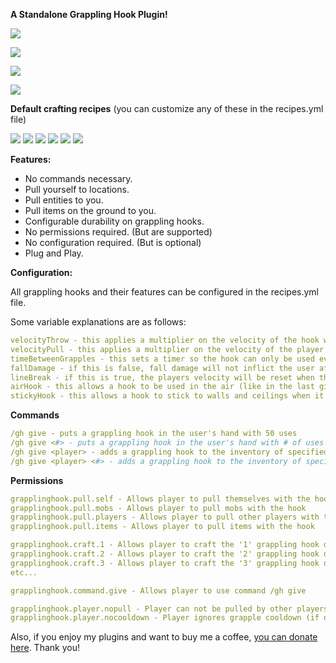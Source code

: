 **A Standalone Grappling Hook Plugin!**

![](https://media2.giphy.com/media/31n147ZrLHOdeKW3Gk/giphy.gif?cid=790b761129f43319551ffaed9a5e97bfb1af65ce2d7defe2&rid=giphy.gif&ct=g)

![](https://media1.giphy.com/media/hYy8SLxGCs4y8KhdIq/giphy.gif?cid=790b76119902063a37a4901a29dbf9ab0c5db89b0f002983&rid=giphy.gif&ct=g)

![](https://media1.giphy.com/media/rZjGCONqMobo4jhbmr/giphy.gif?cid=790b761104c38b6b3c5dd398cec5d075590bffe1ffe6c336&rid=giphy.gif&ct=g)

![](https://media4.giphy.com/media/ltDO03o1wak7NbQqjM/giphy.gif?cid=790b7611f461771b74cc299d84ac7e010eb7450495608c17&rid=giphy.gif&ct=g)

**Default crafting recipes**
(you can customize any of these in the recipes.yml file)

![](https://i.imgur.com/o4PkGkq.png)
![](https://i.imgur.com/9hrNktW.png)
![](https://i.imgur.com/8jGocOG.png)
![](https://i.imgur.com/SYY4gbH.png)
![](https://i.imgur.com/YtyyU58.png)
![](https://i.imgur.com/3GCpsq5.png)

**Features:**
 - No commands necessary.
 - Pull yourself to locations.
 - Pull entities to you.
 - Pull items on the ground to you.
 - Configurable durability on grappling hooks.
 - No permissions required. (But are supported)
 - No configuration required. (But is optional)
 - Plug and Play.

**Configuration:**

All grappling hooks and their features can be configured in the recipes.yml file.

Some variable explanations are as follows:
```yaml
velocityThrow - this applies a multiplier on the velocity of the hook when it is cast out (thrown) by the player
velocityPull - this applies a multiplier on the velocity of the player when a hook is pulled in (used) by the player
timeBetweenGrapples - this sets a timer so the hook can only be used every 'x' seconds
fallDamage - if this is false, fall damage will not inflict the user after use
lineBreak - if this is true, the players velocity will be reset when the fishing line snaps
airHook - this allows a hook to be used in the air (like in the last gif)
stickyHook - this allows a hook to stick to walls and ceilings when it hits them
```

**Commands**
```yaml
/gh give - puts a grappling hook in the user's hand with 50 uses
/gh give <#> - puts a grappling hook in the user's hand with # of uses
/gh give <player> - adds a grappling hook to the inventory of specified player with 50 uses
/gh give <player> <#> - adds a grappling hook to the inventory of specified player with # of uses
```
**Permissions**
```yaml
grapplinghook.pull.self - Allows player to pull themselves with the hook
grapplinghook.pull.mobs - Allows player to pull mobs with the hook
grapplinghook.pull.players - Allows player to pull other players with the hook
grapplinghook.pull.items - Allows player to pull items with the hook

grapplinghook.craft.1 - Allows player to craft the '1' grappling hook defined in recipes.yml
grapplinghook.craft.2 - Allows player to craft the '2' grappling hook defined in recipes.yml
grapplinghook.craft.3 - Allows player to craft the '3' grappling hook defined in recipes.yml
etc...

grapplinghook.command.give - Allows player to use command /gh give

grapplinghook.player.nopull - Player can not be pulled by other players
grapplinghook.player.nocooldown - Player ignores grapple cooldown (if one is set)
```

Also, if you enjoy my plugins and want to buy me a coffee, [you can donate here](https://www.paypal.com/donate/?cmd=_s-xclick&hosted_button_id=Y47JCZTVLZ7FQ&source=url). Thank you!


